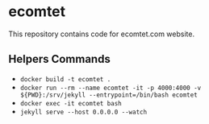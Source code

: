 # ecomtet

This repository contains code for ecomtet.com website.

## Helpers Commands

* `docker build -t ecomtet .`
* `docker run --rm --name ecomtet -it -p 4000:4000 -v ${PWD}:/srv/jekyll --entrypoint=/bin/bash ecomtet`
* `docker exec -it ecomtet bash`
* `jekyll serve --host 0.0.0.0 --watch`
